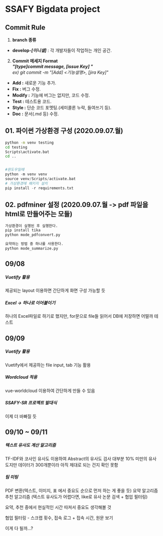 # SSAFY Bigdata project

## Commit Rule
1. __branch 종류__
  - __develop-_[이니셜]___ : 각 개발자들이 작업하는 개인 공간.
2. __Commit 메세지 Format__  
  ___"[type]commit message, [issue Key] "___  
  _ex) git commit -m "[Add] <기능설명>, [jira Key]"_
  - __Add :__ 새로운 기능 추가.
  - __Fix :__ 버그 수정.
  - __Modify :__ 기능에 버그는 없지만, 코드 수정.
  - __Test :__ 테스트용 코드.
  - __Style :__ 단순 코드 포멧팅.(세미콜론 누락, 들여쓰기 등).
  - __Doc :__ 문서(.md 등) 수정.

## 01. 파이썬 가상환경 구성 (2020.09.07.월)
```sh
python -m venv testing
cd testing
Scripts\activate.bat
cd ..
```

```python

#윈도우일때
python -m venv venv
source venv/Scripts/activate.bat
# 가상환경에 패키지 설치 
pip install -r requirements.txt

```

## 02. pdfminer 설정 (2020.09.07.월 -> pdf 파일을 html로 만들어주는 모듈)
```sh
가상환경이 실행된 후 실행한다.
pip install tika
python mode_pdfconvert.py

요약하는 방법 중 하나를 사용한다.
python mode_summarize.py
```

## 09/08

##### Vuetify 활용
제공되는 layout 이용하면 간단하게 화면 구성 가능할 듯

##### Excel -> 하나로 이어붙이기
하나의 Excel파일로 하기로 했지만, for문으로 file들 읽어서 DB에 저장하면 어떨까 테스트

## 09/09

##### Vuetify 활용
Vuetify에서 제공하는 file input, tab 기능 활용

##### Wordcloud 적용
vue-worldcloud 이용하여 간단하게 만들 수 있음

##### SSAFY-SR 프로젝트 발대식
이제 더 바빠질 듯

## 09/10 ~ 09/11

##### 텍스트 유사도 계산 알고리즘
TF-IDF와 코사인 유사도 이용하여 Abstract의 유사도 검사
대부분 10% 미만의 유사도지만 데이터가 300개뿐이라 아직 제대로 되는 건지 확인 못함

##### 팀 미팅
PDF 변환(텍스트, 이미지, 표 에서 중요도 순으로 먼저 하는 게 좋을 듯)
요약 알고리즘
추천 알고리즘 (텍스트 유사도가 어렵다면, like로 유사 논문 검색 + 협업 필터링)

요약, 추천 중에서 현실적인 시간 따져서 중요도 생각해볼 것

협업 필터링 - 스크랩 횟수, 접속 로그 + 접속 시간, 원문 보기

이게 다 될까...?
